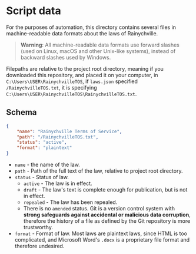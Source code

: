 # Script data

For the purposes of automation, this directory contains several
files in machine-readable data formats about the laws of
Rainychville.

> **Warning**: All machine-readable data formats use
> forward slashes (used on Linux, macOS and other
> Unix-like systems), instead of backward slashes used
> by Windows.

Filepaths are relative to the project root directory, meaning 
if you downloaded this repository, and placed it on your
computer, in `C:\Users\USER\RainychvilleTOS`, if `laws.json`
specified `/RainychvilleTOS.txt`, it is specifying
`C:\Users\USER\RainychvilleTOS\RainychvilleTOS.txt`.

## Schema
```json
{
    "name": "Rainychville Terms of Service",
    "path": "/RainychvilleTOS.txt",
    "status": "active",
    "format": "plaintext"
}
```
- `name` - the name of the law.
- `path` - Path of the full text of the law, relative to project root
  directory.
- `status` - Status of law.
    - `active` - The law is in effect.
    - `draft` - The law's text is complete enough for publication, but is not
      in effect.
    - `repealed` - The law has been repealed.
    - There is no `amended` status. Git is a version control system with
      **strong safeguards against accidental or malicious data corruption**,
      therefore the history of a file as defined by the Git repository is
      more trustworthy.
- `format` - Format of law. Most laws are plaintext laws, since HTML is too
  complicated, and Microsoft Word's `.docx` is a proprietary file format and
  therefore undesired.